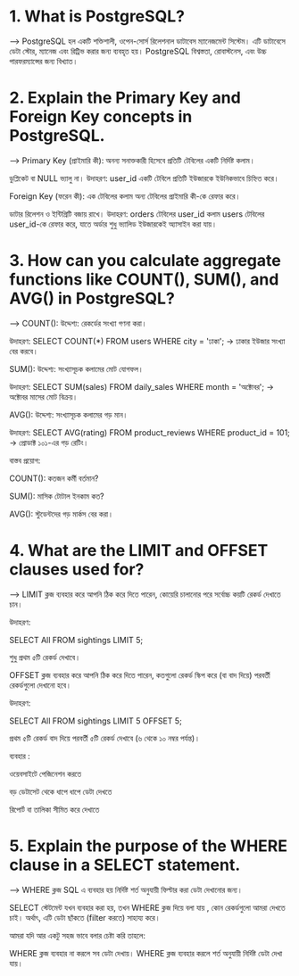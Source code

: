 # 1. What is PostgreSQL?

--> PostgreSQL হল একটি শক্তিশালী, ওপেন-সোর্স রিলেশনাল ডাটাবেস ম্যানেজমেন্ট সিস্টেম। এটি ডাটাবেসে ডেটা স্টোর, ম্যানেজ এবং রিট্রিভ করার জন্য ব্যবহৃত হয়। PostgreSQL বিশ্বস্ততা, রোবাস্টনেস, এবং উচ্চ পারফরম্যান্সের জন্য বিখ্যাত।

# 2. Explain the Primary Key and Foreign Key concepts in PostgreSQL.

--> Primary Key (প্রাইমারি কী):
অনন্য সনাক্তকারী হিসেবে প্রতিটি টেবিলের একটি নির্দিষ্ট কলাম।

ডুপ্লিকেট বা NULL ভ্যালু না। উদাহরণ: user_id একটি টেবিলে প্রতিটি ইউজারকে ইউনিকভাবে চিহ্নিত করে।

Foreign Key (ফরেন কী):
এক টেবিলের কলাম অন্য টেবিলের প্রাইমারি কী-কে রেফার করে।

ডাটার রিলেশন ও ইন্টিগ্রিটি বজায় রাখে। উদাহরণ: orders টেবিলের user_id কলাম users টেবিলের user_id-কে রেফার করে, যাতে অর্ডার শুধু ভ্যালিড ইউজারকেই অ্যাসাইন করা যায়।

# 3. How can you calculate aggregate functions like COUNT(), SUM(), and AVG() in PostgreSQL?

--> COUNT():
উদ্দেশ্য: রেকর্ডের সংখ্যা গণনা করা।

উদাহরণ: SELECT COUNT(\*) FROM users WHERE city = 'ঢাকা'; → ঢাকার ইউজার সংখ্যা বের করবে।

SUM():
উদ্দেশ্য: সংখ্যাসূচক কলামের মোট যোগফল।

উদাহরণ: SELECT SUM(sales) FROM daily_sales WHERE month = 'অক্টোবর'; → অক্টোবর মাসের মোট বিক্রয়।

AVG():
উদ্দেশ্য: সংখ্যাসূচক কলামের গড় মান।

উদাহরণ: SELECT AVG(rating) FROM product_reviews WHERE product_id = 101; → প্রোডাক্ট ১০১-এর গড় রেটিং।

বাস্তব প্রয়োগ:

COUNT(): কতজন কর্মী বর্তমান?

SUM(): মাসিক টোটাল ইনকাম কত?

AVG(): স্টুডেন্টদের গড় মার্কস বের করা।

# 4. What are the LIMIT and OFFSET clauses used for?

--> LIMIT ক্লজ ব্যবহার করে আপনি ঠিক করে দিতে পারেন, কোয়েরি চালানোর পরে সর্বোচ্চ কয়টি রেকর্ড দেখাতে চান।

উদাহরণ:

SELECT All FROM sightings
LIMIT 5;

শুধু প্রথম ৫টি রেকর্ড দেখাবে।

OFFSET ক্লজ ব্যবহার করে আপনি ঠিক করে দিতে পারেন, কতগুলো রেকর্ড স্কিপ করে (বা বাদ দিয়ে) পরবর্তী রেকর্ডগুলো দেখানো হবে।

উদাহরণ:

SELECT All FROM sightings
LIMIT 5 OFFSET 5;

প্রথম ৫টি রেকর্ড বাদ দিয়ে পরবর্তী ৫টি রেকর্ড দেখাবে (৬ থেকে ১০ নম্বর পর্যন্ত)।

ব্যবহার :

ওয়েবসাইটে পেজিনেশন করতে

বড় ডেটাসেট থেকে ধাপে ধাপে ডেটা দেখতে

রিপোর্ট বা তালিকা সীমিত করে দেখাতে

# 5. Explain the purpose of the WHERE clause in a SELECT statement.

--> WHERE ক্লজ SQL এ ব্যবহার হয় নির্দিষ্ট শর্ত অনুযায়ী ফিল্টার করা ডেটা দেখানোর জন্য।

SELECT স্টেটমেন্ট যখন ব্যবহার করা হয়, তখন WHERE ক্লজ দিয়ে বলা যায় , কোন রেকর্ডগুলো আমরা দেখতে চাই। অর্থাৎ, এটি ডেটা ছাঁকতে (filter করতে) সাহায্য করে।

আমরা যদি আর একটু সহজ ভাবে বলার চেষ্টা করি তাহলে:

WHERE ক্লজ ব্যবহার না করলে সব ডেটা দেখায়।
WHERE ক্লজ ব্যবহার করলে শর্ত অনুযায়ী নির্দিষ্ট ডেটা দেখা যায়।
